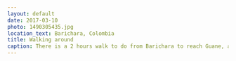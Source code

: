 ```yaml
---
layout: default
date: 2017-03-10
photo: 1490305435.jpg
location_text: Barichara, Colombia
title: Walking around
caption: There is a 2 hours walk to do from Barichara to reach Guane, another village nearby. The vegetation there is very different from the northen part of the country; less trees, less green but still stunning!
---
```


